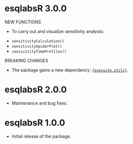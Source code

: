 # esqlabsR 3.0.0

NEW FUNCTIONS

- To carry out and visualize sensitivity analysis:

* `sensitivityCalculation()`
* `sensitivitySpiderPlot()`
* `sensivitityTimeProfiles()`

BREAKING CHANGES

- The package gains a new dependency: [`{ospsuite.utils}`](https://www.open-systems-pharmacology.org/OSPSuite.RUtils/).

# esqlabsR 2.0.0

- Maintenance and bug fixes.

# esqlabsR 1.0.0

- Initial release of the package.
